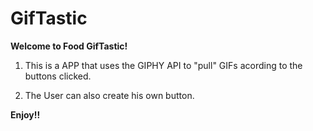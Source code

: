 # GifTastic

**Welcome to Food GifTastic!**

1. This is a APP that uses the GIPHY API to "pull" GIFs acording to the buttons clicked. 

2. The User can also create his own button.

**Enjoy!!**
